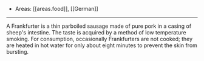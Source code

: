 
- Areas: [[areas.food]], [[German]]

---

A Frankfurter is a thin parboiled sausage made of pure pork in a casing of sheep's intestine. The taste is acquired by a method of low temperature smoking. For consumption, occasionally Frankfurters are not cooked; they are heated in hot water for only about eight minutes to prevent the skin from bursting.
